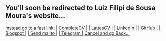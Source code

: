 <h2>You'll soon be redirected to Luiz Filipi de Sousa Moura's website...</h2>
Instead go to a fast link: 
<a href="https://sites.google.com/view/luizfilipidesousamoura/curriculum">| CompleteCV |</a>
<a href="http://lattes.cnpq.br/9736593152697583">| LattesCV |</a>
<a href="https://br.linkedin.com/in/luiz-filipi-de-sousa-moura-6558a4209">| LinkedIn |</a>
<a href="https://github.com/luizfilipisousamoura">| GitHub |</a>
<a href="https://luizfilipidesousamoura.blogspot.com/">| Blogspot |</a>
<a href="mailto:filipi_lfsm@hotmail.com">| Send mailto |</a>
<a href="https://t.me/filipi_lfsm">| Telegram |</a>
<a href="https://discordapp.com/users/856275973032640523>| Discord |</a>
<img src="24.jpg" alt="Jumping">
<meta http-equiv = "refresh" content = "15; url = https://sites.google.com/view/luizfilipidesousamoura" />
<a href="javascript:history.back()">Cancel and go Back...</a>
